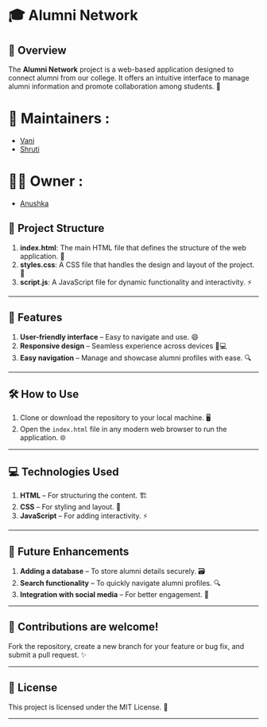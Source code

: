 

# 🎓 Alumni Network

## 🌟 Overview  
The **Alumni Network** project is a web-based application designed to connect alumni from our college. It offers an intuitive interface to manage alumni information and promote collaboration among students. 🤝

# 🙌 Maintainers :

- [Vani](https://github.com/vanivaranya)
- [Shruti](https://github.com/Shruti-Narang)



# 👩‍💻 Owner : 
- [Anushka](https://github.com/sharma-anushka)

## 📂 Project Structure  
1. **index.html**: The main HTML file that defines the structure of the web application. 📝  
2. **styles.css**: A CSS file that handles the design and layout of the project. 🎨  
3. **script.js**: A JavaScript file for dynamic functionality and interactivity. ⚡

---

## 🚀 Features  
1. **User-friendly interface** – Easy to navigate and use. 😄  
2. **Responsive design** – Seamless experience across devices 📱💻  
3. **Easy navigation** – Manage and showcase alumni profiles with ease. 🔍

---

## 🛠️ How to Use  
1. Clone or download the repository to your local machine. 🖥️  
2. Open the `index.html` file in any modern web browser to run the application. 🌐

---

## 💻 Technologies Used  
1. **HTML** – For structuring the content. 🏗️  
2. **CSS** – For styling and layout. 🎨  
3. **JavaScript** – For adding interactivity. ⚡

---

## 🚀 Future Enhancements  
1. **Adding a database** – To store alumni details securely. 🗃️  
2. **Search functionality** – To quickly navigate alumni profiles. 🔍  
3. **Integration with social media** – For better engagement. 📲

---

## 🤝 Contributions are welcome!  
Fork the repository, create a new branch for your feature or bug fix, and submit a pull request. ✨

---

## 📝 License  
This project is licensed under the MIT License. 📜

---

